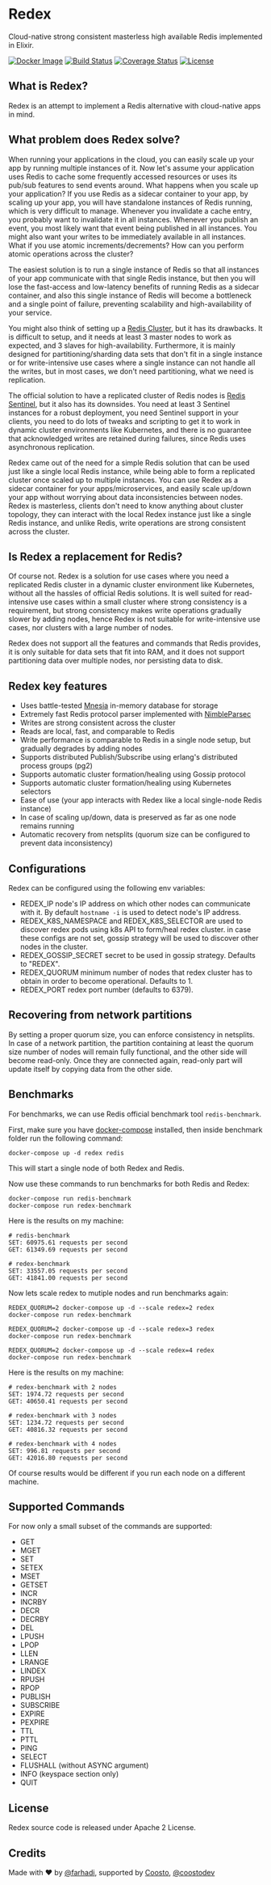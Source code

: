 # Redex

Cloud-native strong consistent masterless high available Redis implemented in Elixir.

[![Docker Image](https://images.microbadger.com/badges/version/coosto/redex.svg)](https://hub.docker.com/r/coosto/redex)
[![Build Status](https://travis-ci.org/coosto/redex.svg?branch=master)](https://travis-ci.org/coosto/redex)
[![Coverage Status](https://coveralls.io/repos/github/coosto/redex/badge.svg?branch=master)](https://coveralls.io/github/coosto/redex?branch=master)
[![License](https://img.shields.io/badge/License-Apache%202.0-blue.svg)](https://opensource.org/licenses/Apache-2.0)

## What is Redex?

Redex is an attempt to implement a Redis alternative with cloud-native apps in mind.

## What problem does Redex solve?

When running your applications in the cloud, you can easily scale up your app by running
multiple instances of it. Now let's assume your application uses Redis to cache some frequently
accessed resources or uses its pub/sub features to send events around. What happens when you
scale up your application? If you use Redis as a sidecar container to your app, by scaling up
your app, you will have standalone instances of Redis running, which is very difficult to manage.
Whenever you invalidate a cache entry, you probably want to invalidate it in all instances.
Whenever you publish an event, you most likely want that event being published in all instances.
You might also want your writes to be immediately available in all instances. What if you use atomic
increments/decrements? How can you perform atomic operations across the cluster?

The easiest solution is to run a single instance of Redis so that all instances of your app
communicate with that single Redis instance, but then you will lose the fast-access and low-latency
benefits of running Redis as a sidecar container, and also this single instance of Redis will become a
bottleneck and a single point of failure, preventing scalability and high-availability of your service.

You might also think of setting up a [Redis Cluster](https://redis.io/topics/cluster-tutorial),
but it has its drawbacks. It is difficult to setup, and it needs at least 3 master nodes
to work as expected, and 3 slaves for high-availability. Furthermore, it is mainly designed for
partitioning/sharding data sets that don't fit in a single instance or for write-intensive use cases
where a single instance can not handle all the writes, but in most cases, we don't need partitioning,
what we need is replication.

The official solution to have a replicated cluster of Redis nodes is [Redis Sentinel](https://redis.io/topics/sentinel),
but it also has its downsides. You need at least 3 Sentinel instances for a robust deployment,
you need Sentinel support in your clients, you need to do lots of tweaks and scripting
to get it to work in dynamic cluster environments like Kubernetes, and there is no guarantee
that acknowledged writes are retained during failures, since Redis uses asynchronous replication.

Redex came out of the need for a simple Redis solution that can be used just like a single local
Redis instance, while being able to form a replicated cluster once scaled up to multiple instances.
You can use Redex as a sidecar container for your apps/microservices, and easily scale up/down
your app without worrying about data inconsistencies between nodes. Redex is masterless,
clients don't need to know anything about cluster topology, they can interact with the local
Redex instance just like a single Redis instance, and unlike Redis, write operations are
strong consistent across the cluster.

## Is Redex a replacement for Redis?

Of course not. Redex is a solution for use cases where you need a replicated Redis cluster in a
dynamic cluster environment like Kubernetes, without all the hassles of official Redis solutions.
It is well suited for read-intensive use cases within a small cluster where strong consistency is
a requirement, but strong consistency makes write operations gradually slower by adding nodes, hence
Redex is not suitable for write-intensive use cases, nor clusters with a large number of nodes.

Redex does not support all the features and commands that Redis provides, it is only suitable
for data sets that fit into RAM, and it does not support partitioning data over multiple nodes,
nor persisting data to disk.

## Redex key features

- Uses battle-tested [Mnesia](http://erlang.org/doc/man/mnesia.html) in-memory database for storage
- Extremely fast Redis protocol parser implemented with [NimbleParsec](https://github.com/plataformatec/nimble_parsec)
- Writes are strong consistent across the cluster
- Reads are local, fast, and comparable to Redis
- Write performance is comparable to Redis in a single node setup, but gradually degrades by adding nodes
- Supports distributed Publish/Subscribe using erlang's distributed process groups (pg2)
- Supports automatic cluster formation/healing using Gossip protocol
- Supports automatic cluster formation/healing using Kubernetes selectors
- Ease of use (your app interacts with Redex like a local single-node Redis instance)
- In case of scaling up/down, data is preserved as far as one node remains running
- Automatic recovery from netsplits (quorum size can be configured to prevent data inconsistency)

## Configurations

Redex can be configured using the following env variables:

- REDEX_IP
  node's IP address on which other nodes can communicate with it.
  By default `hostname -i` is used to detect node's IP address.
- REDEX_K8S_NAMESPACE and REDEX_K8S_SELECTOR
  are used to discover redex pods using k8s API to form/heal redex cluster.
  in case these configs are not set, gossip strategy will be used to discover other nodes in the cluster.
- REDEX_GOSSIP_SECRET
  secret to be used in gossip strategy. Defaults to "REDEX".
- REDEX_QUORUM
  minimum number of nodes that redex cluster has to obtain in order to become operational. Defaults to 1.
- REDEX_PORT
  redex port number (defaults to 6379).

## Recovering from network partitions

By setting a proper quorum size, you can enforce consistency in netsplits.
In case of a network partition, the partition containing at least the quorum size number
of nodes will remain fully functional, and the other side will become read-only.
Once they are connected again, read-only part will update itself by copying data from the other side.

## Benchmarks

For benchmarks, we can use Redis official benchmark tool `redis-benchmark`.

First, make sure you have [docker-compose](https://docs.docker.com/compose/install/) installed,
then inside benchmark folder run the following command:

```
docker-compose up -d redex redis
```

This will start a single node of both Redex and Redis.

Now use these commands to run benchmarks for both Redis and Redex:

```
docker-compose run redis-benchmark
docker-compose run redex-benchmark
```

Here is the results on my machine:

```
# redis-benchmark
SET: 60975.61 requests per second
GET: 61349.69 requests per second

# redex-benchmark
SET: 33557.05 requests per second
GET: 41841.00 requests per second
```

Now lets scale redex to mutiple nodes and run benchmarks again:

```
REDEX_QUORUM=2 docker-compose up -d --scale redex=2 redex
docker-compose run redex-benchmark

REDEX_QUORUM=2 docker-compose up -d --scale redex=3 redex
docker-compose run redex-benchmark

REDEX_QUORUM=2 docker-compose up -d --scale redex=4 redex
docker-compose run redex-benchmark
```

Here is the results on my machine:

```
# redex-benchmark with 2 nodes
SET: 1974.72 requests per second
GET: 40650.41 requests per second

# redex-benchmark with 3 nodes
SET: 1234.72 requests per second
GET: 40816.32 requests per second

# redex-benchmark with 4 nodes
SET: 996.81 requests per second
GET: 42016.80 requests per second
```

Of course results would be different if you run each node on a different machine.

## Supported Commands

For now only a small subset of the commands are supported:

- GET
- MGET
- SET
- SETEX
- MSET
- GETSET
- INCR
- INCRBY
- DECR
- DECRBY
- DEL
- LPUSH
- LPOP
- LLEN
- LRANGE
- LINDEX
- RPUSH
- RPOP
- PUBLISH
- SUBSCRIBE
- EXPIRE
- PEXPIRE
- TTL
- PTTL
- PING
- SELECT
- FLUSHALL (without ASYNC argument)
- INFO (keyspace section only)
- QUIT

## License

Redex source code is released under Apache 2 License.

## Credits

Made with :heart: by [@farhadi](https://github.com/farhadi), supported by [Coosto](https://www.coosto.com/en), [@coostodev](https://twitter.com/coostodev)
